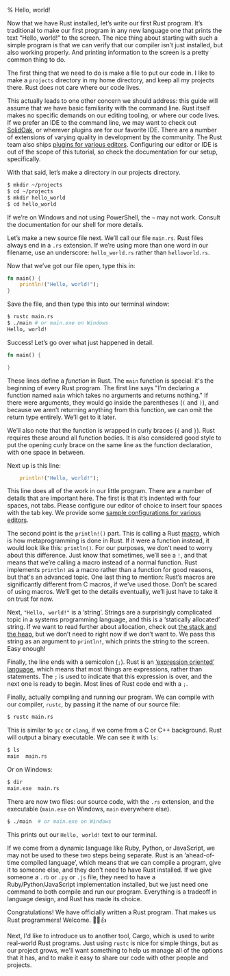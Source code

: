 % Hello, world!

Now that we have Rust installed, let’s write our first Rust program. It’s
traditional to make our first program in any new language one that prints the
text “Hello, world!” to the screen. The nice thing about starting with such a
simple program is that we can verify that our compiler isn’t just installed, but
also working properly. And printing information to the screen is a pretty common
thing to do.

The first thing that we need to do is make a file to put our code in. I like to
make a `projects` directory in my home directory, and keep all my projects
there. Rust does not care where our code lives.

This actually leads to one other concern we should address: this guide will
assume that we have basic familiarity with the command line. Rust itself makes
no specific demands on our editing tooling, or where our code lives. If we
prefer an IDE to the command line, we may want to check out
[SolidOak][solidoak], or wherever plugins are for our favorite IDE. There are a
number of extensions of varying quality in development by the community. The
Rust team also ships [plugins for various editors][plugins]. Configuring our
editor or IDE is out of the scope of this tutorial, so check the documentation
for our setup, specifically.

[solidoak]: https://github.com/oakes/SolidOak
[plugins]: https://github.com/rust-lang/rust/blob/master/src/etc/CONFIGS.md

With that said, let’s make a directory in our projects directory.

```bash
$ mkdir ~/projects
$ cd ~/projects
$ mkdir hello_world
$ cd hello_world
```

If we’re on Windows and not using PowerShell, the `~` may not work. Consult the
documentation for our shell for more details.

Let’s make a new source file next. We’ll call our file `main.rs`. Rust files
always end in a `.rs` extension. If we’re using more than one word in our
filename, use an underscore: `hello_world.rs` rather than `helloworld.rs`.

Now that we’ve got our file open, type this in:

```rust
fn main() {
    println!("Hello, world!");
}
```

Save the file, and then type this into our terminal window:

```bash
$ rustc main.rs
$ ./main # or main.exe on Windows
Hello, world!
```

Success! Let’s go over what just happened in detail.

```rust
fn main() {

}
```

These lines define a *function* in Rust. The `main` function is special:
it's the beginning of every Rust program. The first line says "I’m declaring a
function named `main` which takes no arguments and returns nothing." If there
were arguments, they would go inside the parentheses (`(` and `)`), and because
we aren’t returning anything from this function, we can omit the return type
entirely. We’ll get to it later.

We’ll also note that the function is wrapped in curly braces (`{` and `}`). Rust
requires these around all function bodies. It is also considered good style to
put the opening curly brace on the same line as the function declaration, with
one space in between.

Next up is this line:

```rust
    println!("Hello, world!");
```

This line does all of the work in our little program. There are a number of
details that are important here. The first is that it’s indented with four
spaces, not tabs. Please configure our editor of choice to insert four spaces
with the tab key. We provide some [sample configurations for various
editors][configs].

[configs]: https://github.com/rust-lang/rust/tree/master/src/etc/CONFIGS.md

The second point is the `println!()` part. This is calling a Rust
[macro][macro], which is how metaprogramming is done in Rust. If it were a
function instead, it would look like this: `println()`. For our purposes, we
don’t need to worry about this difference. Just know that sometimes, we’ll see a `!`,
and that means that we’re calling a macro instead of a normal function. Rust
implements `println!` as a macro rather than a function for good reasons, but
that's an advanced topic. One last thing to mention: Rust’s macros are
significantly different from C macros, if we’ve used those. Don’t be scared of
using macros. We’ll get to the details eventually, we’ll just have to take it on
trust for now.

[macro]: macros.html

Next, `"Hello, world!"` is a ‘string’. Strings are a surprisingly complicated
topic in a systems programming language, and this is a ‘statically allocated’
string. If we want to read further about allocation, check out [the stack and
the heap][allocation], but we don’t need to right now if we don’t want to. We
pass this string as an argument to `println!`, which prints the string to the
screen. Easy enough!

[allocation]: the-stack-and-the-heap.html

Finally, the line ends with a semicolon (`;`). Rust is an [‘expression oriented’
language][expression-oriented language], which means that most things are
expressions, rather than statements. The `;` is used to indicate that this
expression is over, and the next one is ready to begin. Most lines of Rust code
end with a `;`.

[expression-oriented language]: glossary.html#expression-oriented-language

Finally, actually compiling and running our program. We can compile with our
compiler, `rustc`, by passing it the name of our source file:

```bash
$ rustc main.rs
```

This is similar to `gcc` or `clang`, if we come from a C or C++ background. Rust
will output a binary executable. We can see it with `ls`:

```bash
$ ls
main  main.rs
```

Or on Windows:

```bash
$ dir
main.exe  main.rs
```

There are now two files: our source code, with the `.rs` extension, and the
executable (`main.exe` on Windows, `main` everywhere else).

```bash
$ ./main  # or main.exe on Windows
```

This prints out our `Hello, world!` text to our terminal.

If we come from a dynamic language like Ruby, Python, or JavaScript, we may not
be used to these two steps being separate. Rust is an ‘ahead-of-time compiled
language’, which means that we can compile a program, give it to someone else,
and they don't need to have Rust installed. If we give someone a `.rb` or `.py`
or `.js` file, they need to have a Ruby/Python/JavaScript implementation
installed, but we just need one command to both compile and run our program.
Everything is a tradeoff in language design, and Rust has made its choice.

Congratulations! We have officially written a Rust program. That makes us Rust
programmers! Welcome. 🎊🎉👍

Next, I'd like to introduce us to another tool, Cargo, which is used to write
real-world Rust programs. Just using `rustc` is nice for simple things, but as
our project grows, we'll want something to help us manage all of the options
that it has, and to make it easy to share our code with other people and
projects.
